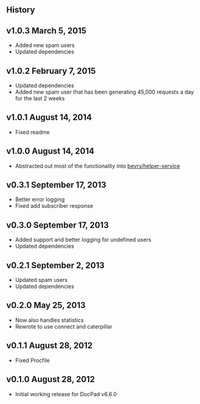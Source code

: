 ## History

## v1.0.3 March 5, 2015
- Added new spam users
- Updated dependencies

## v1.0.2 February 7, 2015
- Updated dependencies
- Added new spam user that has been generating 45,000 requests a day for the last 2 weeks


## v1.0.1 August 14, 2014
- Fixed readme


## v1.0.0 August 14, 2014
- Abstracted out most of the functionality into [bevry/helper-service](https://github.com/bevry/helper-service)


## v0.3.1 September 17, 2013
- Better error logging
- Fixed add subscriber response


## v0.3.0 September 17, 2013
- Added support and better logging for undefined users
- Updated dependencies


## v0.2.1 September 2, 2013
- Updated spam users
- Updated dependencies


## v0.2.0 May 25, 2013
- Now also handles statistics
- Rewrote to use connect and caterpillar


## v0.1.1 August 28, 2012
- Fixed Procfile


## v0.1.0 August 28, 2012
- Initial working release for DocPad v6.6.0
